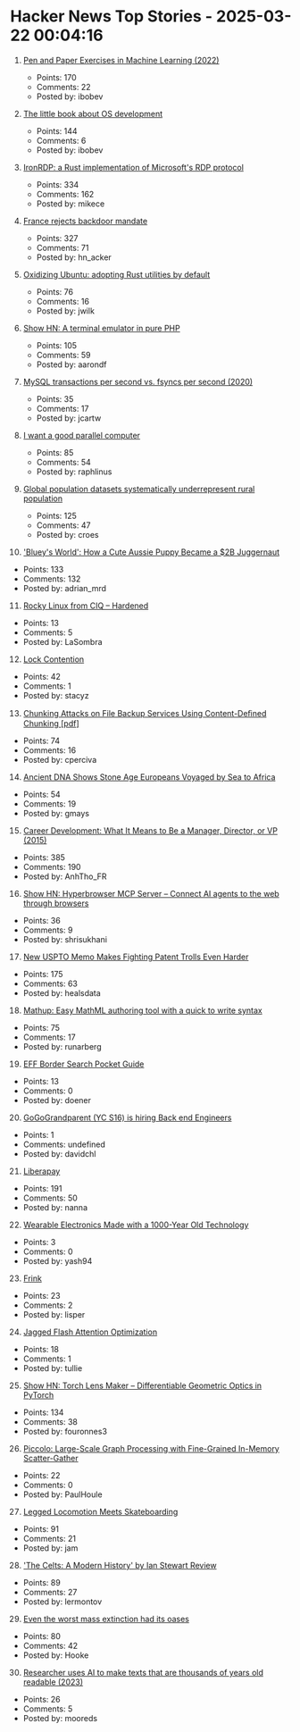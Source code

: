 # Hacker News Top Stories - 2025-03-22 00:04:16

1. [Pen and Paper Exercises in Machine Learning (2022)](https://arxiv.org/abs/2206.13446)
   - Points: 170
   - Comments: 22
   - Posted by: ibobev

2. [The little book about OS development](https://littleosbook.github.io/)
   - Points: 144
   - Comments: 6
   - Posted by: ibobev

3. [IronRDP: a Rust implementation of Microsoft's RDP protocol](https://github.com/Devolutions/IronRDP)
   - Points: 334
   - Comments: 162
   - Posted by: mikece

4. [France rejects backdoor mandate](https://www.eff.org/deeplinks/2025/03/win-encryption-france-rejects-backdoor-mandate)
   - Points: 327
   - Comments: 71
   - Posted by: hn_acker

5. [Oxidizing Ubuntu: adopting Rust utilities by default](https://lwn.net/SubscriberLink/1014002/580b8750bf02cf41/)
   - Points: 76
   - Comments: 16
   - Posted by: jwilk

6. [Show HN: A terminal emulator in pure PHP](https://github.com/soloterm/screen)
   - Points: 105
   - Comments: 59
   - Posted by: aarondf

7. [MySQL transactions per second vs. fsyncs per second (2020)](https://sirupsen.com/napkin/problem-10-mysql-transactions-per-second)
   - Points: 35
   - Comments: 17
   - Posted by: jcartw

8. [I want a good parallel computer](https://raphlinus.github.io/gpu/2025/03/21/good-parallel-computer.html)
   - Points: 85
   - Comments: 54
   - Posted by: raphlinus

9. [Global population datasets systematically underrepresent rural population](https://www.nature.com/articles/s41467-025-56906-7)
   - Points: 125
   - Comments: 47
   - Posted by: croes

10. ['Bluey's World': How a Cute Aussie Puppy Became a $2B Juggernaut](https://www.hollywoodreporter.com/tv/tv-features/blueys-world-success-puppy-juggernaut-1236164905/)
   - Points: 133
   - Comments: 132
   - Posted by: adrian_mrd

11. [Rocky Linux from CIQ – Hardened](https://ciq.com/products/rocky-linux/hardened/)
   - Points: 13
   - Comments: 5
   - Posted by: LaSombra

12. [Lock Contention](https://maksimkita.com/blog/lock-contention.html)
   - Points: 42
   - Comments: 1
   - Posted by: stacyz

13. [Chunking Attacks on File Backup Services Using Content-Deﬁned Chunking [pdf]](https://www.daemonology.net/blog/chunking-attacks.pdf)
   - Points: 74
   - Comments: 16
   - Posted by: cperciva

14. [Ancient DNA Shows Stone Age Europeans Voyaged by Sea to Africa](https://www.nature.com/articles/d41586-025-00764-2)
   - Points: 54
   - Comments: 19
   - Posted by: gmays

15. [Career Development: What It Means to Be a Manager, Director, or VP (2015)](https://kellblog.com/2015/03/08/career-development-what-it-really-means-to-be-a-manager-director-or-vp/)
   - Points: 385
   - Comments: 190
   - Posted by: AnhTho_FR

16. [Show HN: Hyperbrowser MCP Server – Connect AI agents to the web through browsers](https://github.com/hyperbrowserai/mcp)
   - Points: 36
   - Comments: 9
   - Posted by: shrisukhani

17. [New USPTO Memo Makes Fighting Patent Trolls Even Harder](https://www.eff.org/deeplinks/2025/03/new-uspto-memo-makes-fighting-patent-trolls-even-harder)
   - Points: 175
   - Comments: 63
   - Posted by: healsdata

18. [Mathup: Easy MathML authoring tool with a quick to write syntax](https://mathup.xyz/)
   - Points: 75
   - Comments: 17
   - Posted by: runarberg

19. [EFF Border Search Pocket Guide](https://www.eff.org/document/eff-border-search-pocket-guide)
   - Points: 13
   - Comments: 0
   - Posted by: doener

20. [GoGoGrandparent (YC S16) is hiring Back end Engineers](undefined)
   - Points: 1
   - Comments: undefined
   - Posted by: davidchl

21. [Liberapay](https://en.liberapay.com/)
   - Points: 191
   - Comments: 50
   - Posted by: nanna

22. [Wearable Electronics Made with a 1000-Year Old Technology](https://ygoliya.medium.com/wearable-electronics-made-with-a-1000-year-old-technology-c585a792b958)
   - Points: 3
   - Comments: 0
   - Posted by: yash94

23. [Frink](https://frinklang.org/)
   - Points: 23
   - Comments: 2
   - Posted by: lisper

24. [Jagged Flash Attention Optimization](https://www.shaped.ai/blog/jagged-flash-attention-optimization)
   - Points: 18
   - Comments: 1
   - Posted by: tullie

25. [Show HN: Torch Lens Maker – Differentiable Geometric Optics in PyTorch](https://victorpoughon.github.io/torchlensmaker/)
   - Points: 134
   - Comments: 38
   - Posted by: fouronnes3

26. [Piccolo: Large-Scale Graph Processing with Fine-Grained In-Memory Scatter-Gather](https://arxiv.org/abs/2503.05116)
   - Points: 22
   - Comments: 0
   - Posted by: PaulHoule

27. [Legged Locomotion Meets Skateboarding](https://umich-curly.github.io/DHAL/)
   - Points: 91
   - Comments: 21
   - Posted by: jam

28. ['The Celts: A Modern History' by Ian Stewart Review](https://www.historytoday.com/archive/review/celts-modern-history-ian-stewart-review)
   - Points: 89
   - Comments: 27
   - Posted by: lermontov

29. [Even the worst mass extinction had its oases](https://arstechnica.com/science/2025/03/even-the-worst-mass-extinction-had-its-oases/)
   - Points: 80
   - Comments: 42
   - Posted by: Hooke

30. [Researcher uses AI to make texts that are thousands of years old readable (2023)](https://phys.org/news/2023-02-ai-texts-thousands-years-readable.html)
   - Points: 26
   - Comments: 5
   - Posted by: mooreds

